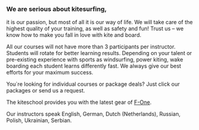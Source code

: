 ### We are serious about kitesurfing,

it is our passion, but most of all it is our way of life.
We will take care of the highest quality of your training,
as well as safety and fun! Trust us – we know how to make you
fall in love with kite and board.

All our courses will not have more than 3 participants per instructor.
Students will rotate for better learning results. Depending on your
talent or pre-existing experience with sports as windsurfing, power kiting,
wake boarding each student learns differently fast. We always give our best
efforts for your maximum success.

You`re looking for individual courses or package deals? Just click our
packages or send us a request.

The kiteschool provides you with the latest gear of
<a href="https://www.f-one.world/kite/kites/" target="_blank" title="F-One kites website">F-One</a>.

Our instructors speak English, German, Dutch (Netherlands), Russian,
Polish, Ukrainian, Serbian.
